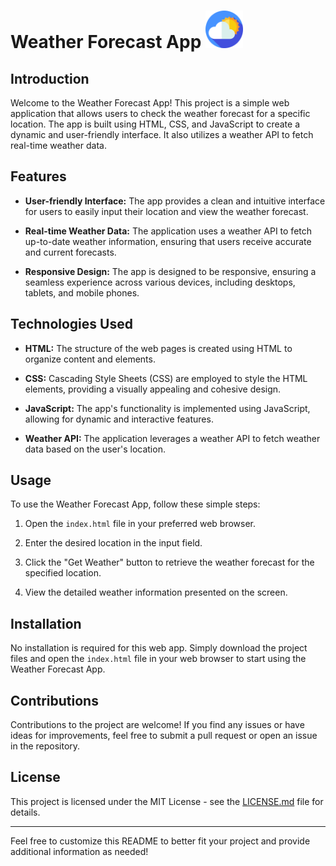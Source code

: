 # Weather Forecast App <img src="assests/cloudyyy.png" alt="Weather Forecast Image" width="60" height="60">

## Introduction

Welcome to the Weather Forecast App! This project is a simple web application that allows users to check the weather forecast for a specific location. The app is built using HTML, CSS, and JavaScript to create a dynamic and user-friendly interface. It also utilizes a weather API to fetch real-time weather data.

## Features

- **User-friendly Interface:** The app provides a clean and intuitive interface for users to easily input their location and view the weather forecast.

- **Real-time Weather Data:** The application uses a weather API to fetch up-to-date weather information, ensuring that users receive accurate and current forecasts.

- **Responsive Design:** The app is designed to be responsive, ensuring a seamless experience across various devices, including desktops, tablets, and mobile phones.

## Technologies Used

- **HTML:** The structure of the web pages is created using HTML to organize content and elements.

- **CSS:** Cascading Style Sheets (CSS) are employed to style the HTML elements, providing a visually appealing and cohesive design.

- **JavaScript:** The app's functionality is implemented using JavaScript, allowing for dynamic and interactive features.

- **Weather API:** The application leverages a weather API to fetch weather data based on the user's location.

## Usage

To use the Weather Forecast App, follow these simple steps:

1. Open the `index.html` file in your preferred web browser.

2. Enter the desired location in the input field.

3. Click the "Get Weather" button to retrieve the weather forecast for the specified location.

4. View the detailed weather information presented on the screen.

## Installation

No installation is required for this web app. Simply download the project files and open the `index.html` file in your web browser to start using the Weather Forecast App.

## Contributions

Contributions to the project are welcome! If you find any issues or have ideas for improvements, feel free to submit a pull request or open an issue in the repository.

## License

This project is licensed under the MIT License - see the [LICENSE.md](LICENSE.md) file for details.

---

Feel free to customize this README to better fit your project and provide additional information as needed!
